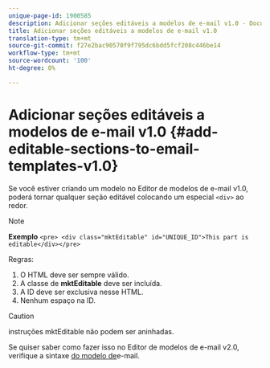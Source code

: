 ```yaml
---
unique-page-id: 1900585
description: Adicionar seções editáveis a modelos de e-mail v1.0 - Documentos do Marketing - Documentação do produto
title: Adicionar seções editáveis a modelos de e-mail v1.0
translation-type: tm+mt
source-git-commit: f27e2bac90570f9f795dc6bdd5fcf208c446be14
workflow-type: tm+mt
source-wordcount: '100'
ht-degree: 0%

---
```



# Adicionar seções editáveis a modelos de e-mail v1.0 {#add-editable-sections-to-email-templates-v1.0}

Se você estiver criando um modelo no Editor de modelos de e-mail v1.0, poderá tornar qualquer seção editável colocando um especial `<div>` ao redor.

>[!NOTE]
>
>**Exemplo**
>`<pre> <div class="mktEditable" id="UNIQUE_ID">This part is editable</div></pre>`

Regras:

1. O HTML deve ser sempre válido.
1. A classe de **mktEditable** deve ser incluída.
1. A ID deve ser exclusiva nesse HTML.
1. Nenhum espaço na ID.

>[!CAUTION]
>
>instruções mktEditable não podem ser aninhadas.

Se quiser saber como fazer isso no Editor de modelos de e-mail v2.0, verifique a sintaxe [do modelo de](/help/marketo/product-docs/email-marketing/general/email-editor-2/email-template-syntax.md)e-mail.
